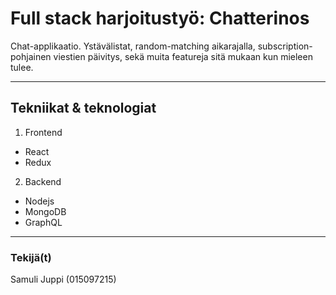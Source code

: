 # Full stack harjoitustyö: Chatterinos

Chat-applikaatio. Ystävälistat, random-matching aikarajalla, subscription-pohjainen viestien päivitys, sekä muita featureja sitä mukaan kun mieleen tulee.

---

## Tekniikat & teknologiat

1. Frontend
  - React
  - Redux

2. Backend
  - Nodejs
  - MongoDB
  - GraphQL

---

### Tekijä(t)

Samuli Juppi (015097215)
